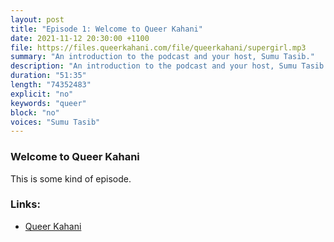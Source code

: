 ```yaml
---
layout: post
title: "Episode 1: Welcome to Queer Kahani"
date: 2021-11-12 20:30:00 +1100
file: https://files.queerkahani.com/file/queerkahani/supergirl.mp3
summary: "An introduction to the podcast and your host, Sumu Tasib."
description: "An introduction to the podcast and your host, Sumu Tasib."
duration: "51:35" 
length: "74352483"
explicit: "no" 
keywords: "queer"
block: "no" 
voices: "Sumu Tasib"
---
```


### Welcome to Queer Kahani

This is some kind of episode.

### Links: 

- [Queer Kahani](https://queerkahani.com)
